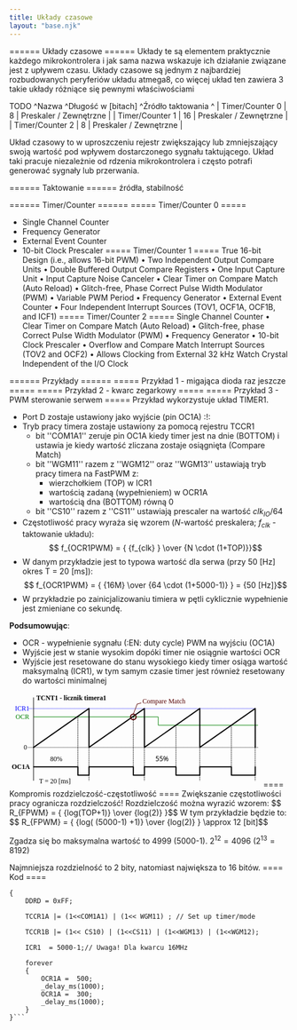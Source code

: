 ```yaml
---
title: Układy czasowe
layout: "base.njk"
---
```



====== Układy czasowe ======
Układy te są elementem praktycznie każdego mikrokontrolera i jak sama nazwa wskazuje ich działanie związane jest z upływem czasu. Układy czasowe są jednym z najbardziej rozbudowanych peryferiów układu atmega8, co więcej układ ten zawiera 3 takie układy różniące się pewnymi właściwościami

TODO
^Nazwa ^Długość w [bitach] ^Źródło taktowania ^ 
| Timer/Counter 0 | 8 | Preskaler / Zewnętrzne | 
| Timer/Counter 1 | 16 | Preskaler / Zewnętrzne | 
| Timer/Counter 2 | 8 | Preskaler / Zewnętrzne | 

Układ czasowy to w uproszczeniu rejestr zwiększający lub zmniejszający swoją wartość pod wpływem dostarczonego sygnału taktującego. Układ taki pracuje niezależnie od rdzenia mikrokontrolera i często potrafi generować sygnały lub przerwania.

====== Taktowanie ======
źródła, stabilność

====== Timer/Counter ======
===== Timer/Counter 0 =====
  * Single Channel Counter
  * Frequency Generator
  * External Event Counter
  * 10-bit Clock Prescaler
===== Timer/Counter 1 =====
True 16-bit Design (i.e., allows 16-bit PWM)
• Two Independent Output Compare Units
• Double Buffered Output Compare Registers
• One Input Capture Unit
• Input Capture Noise Canceler
• Clear Timer on Compare Match (Auto Reload)
• Glitch-free, Phase Correct Pulse Width Modulator (PWM)
• Variable PWM Period
• Frequency Generator
• External Event Counter
• Four Independent Interrupt Sources (TOV1, OCF1A, OCF1B, and ICF1)
===== Timer/Counter 2 =====
Single Channel Counter
• Clear Timer on Compare Match (Auto Reload)
• Glitch-free, phase Correct Pulse Width Modulator (PWM)
• Frequency Generator
• 10-bit Clock Prescaler
• Overflow and Compare Match Interrupt Sources (TOV2 and OCF2)
• Allows Clocking from External 32 kHz Watch Crystal Independent of the I/O Clock

====== Przykłady ======
===== Przykład 1 - migająca dioda raz jeszcze =====
===== Przykład 2 - kwarc zegarkowy =====
===== Przykład 3 - PWM sterowanie serwem =====
Przykład wykorzystuje układ TIMER1. 
  * Port D zostaje ustawiony jako wyjście (pin OC1A) :!:
  * Tryb pracy timera zostaje ustawiony za pomocą rejestru TCCR1
    * bit ''COM1A1'' zeruje pin OC1A kiedy timer jest na dnie (BOTTOM) i ustawia je kiedy wartość zliczana zostaje osiągnięta (Compare Match)
    * bit ''WGM11'' razem z ''WGM12'' oraz ''WGM13'' ustawiają tryb pracy timera na FastPWM z:
      * wierzchołkiem (TOP) w ICR1
      * wartością zadaną (wypełnieniem) w OCR1A
      * wartością dna (BOTTOM) równą 0
    * bit ''CS10'' razem z ''CS11'' ustawiają prescaler na wartość $clk_{IO} /64$
  * Częstotliwość pracy wyraża się wzorem ($N$-wartość preskalera; $f_{clk}$ - taktowanie układu):
$$ f_{OCR1PWM} = { {f_{clk} } \over {N \cdot (1+TOP)}}$$ 
  * W danym przykładzie jest to typowa wartość dla serwa (przy 50 [Hz] okres T = 20 [ms]):
$$ f_{OCR1PWM} = { {16M} \over {64 \cdot (1+5000-1)} } = {50 [Hz]}$$ 
  * W przykładzie po zainicjalizowaniu timiera w pętli cyklicznie wypełnienie jest zmieniane co sekundę.

**Podsumowując**:
  * OCR - wypełnienie sygnału (:EN: duty cycle) PWM na wyjściu (OC1A)
  * Wyjście jest w stanie wysokim dopóki timer nie osiągnie wartości OCR
  * Wyjście jest resetowane do stanu wysokiego kiedy timer osiąga wartość maksymalną (ICR1), w tym samym czasie timer jest również resetowany do wartości minimalnej

<svgimage>
<?xml version="1.0" encoding="UTF-8" standalone="no"?> <!-- Created with Inkscape (http://www.inkscape.org/) --> <svg xmlns:dc="http://purl.org/dc/elements/1.1/" xmlns:cc="http://creativecommons.org/ns#" xmlns:rdf="http://www.w3.org/1999/02/22-rdf-syntax-ns#" xmlns:svg="http://www.w3.org/2000/svg" xmlns="http://www.w3.org/2000/svg" version="1.1" width="454.26819" height="170.03125" id="svg10050"> <defs id="defs10052" /> <metadata id="metadata10055"> <rdf:RDF> <cc:Work rdf:about=""> <dc:format>image/svg+xml</dc:format> <dc:type rdf:resource="http://purl.org/dc/dcmitype/StillImage" /> <dc:title></dc:title> </cc:Work> </rdf:RDF> </metadata> <g transform="translate(-56.231827,-84.205933)" id="layer1"> <path d="m 500,112.36218 -410,0" id="path10068" style="fill:none;stroke:#0000ff;stroke-width:1;stroke-linecap:butt;stroke-linejoin:miter;stroke-miterlimit:4;stroke-opacity:1;stroke-dasharray:1, 1;stroke-dashoffset:0" /> <path d="M 100,242.36218 100,92.362183" id="path10070" style="fill:none;stroke:#000000;stroke-width:1px;stroke-linecap:butt;stroke-linejoin:miter;stroke-opacity:1" /> <path d="m 505,182.36218 -415,0" id="path10581" style="fill:none;stroke:#000000;stroke-width:1;stroke-linecap:butt;stroke-linejoin:miter;stroke-miterlimit:4;stroke-opacity:1;stroke-dasharray:1, 1;stroke-dashoffset:0" /> <path d="m 100,127.36218 225,0 0,15 180,0" id="path10583" style="fill:none;stroke:#008000;stroke-width:1px;stroke-linecap:butt;stroke-linejoin:miter;stroke-opacity:1" /> <path d="m 180,127.36218 0,105" id="path10585" style="fill:none;stroke:#000000;stroke-width:1;stroke-linecap:butt;stroke-linejoin:miter;stroke-miterlimit:4;stroke-opacity:1;stroke-dasharray:2, 1;stroke-dashoffset:0" /> <path d="m 200,127.36218 0,115" id="path10587" style="fill:none;stroke:#000000;stroke-width:1;stroke-linecap:butt;stroke-linejoin:miter;stroke-miterlimit:4;stroke-opacity:1;stroke-dasharray:2, 1;stroke-dashoffset:0" /> <path d="m 280,127.36218 0,105" id="path10589" style="fill:none;stroke:#000000;stroke-width:1;stroke-linecap:butt;stroke-linejoin:miter;stroke-miterlimit:4;stroke-opacity:1;stroke-dasharray:2, 1;stroke-dashoffset:0" /> <path d="m 300,127.36218 0,115" id="path10591" style="fill:none;stroke:#000000;stroke-width:1;stroke-linecap:butt;stroke-linejoin:miter;stroke-miterlimit:4;stroke-opacity:1;stroke-dasharray:2, 1;stroke-dashoffset:0" /> <path d="m 357,142.36218 0,90" id="path10593" style="fill:none;stroke:#000000;stroke-width:1;stroke-linecap:butt;stroke-linejoin:miter;stroke-miterlimit:4;stroke-opacity:1;stroke-dasharray:2, 1;stroke-dashoffset:0" /> <path d="m 400,142.36218 0,100" id="path10595" style="fill:none;stroke:#000000;stroke-width:1;stroke-linecap:butt;stroke-linejoin:miter;stroke-miterlimit:4;stroke-opacity:1;stroke-dasharray:2, 1;stroke-dashoffset:0" /> <path d="m 457,142.36218 0,90" id="path10597" style="fill:none;stroke:#000000;stroke-width:1;stroke-linecap:butt;stroke-linejoin:miter;stroke-miterlimit:4;stroke-opacity:1;stroke-dasharray:2, 1;stroke-dashoffset:0" /> <path d="m 500,142.36218 0,100" id="path10599" style="fill:none;stroke:#000000;stroke-width:1;stroke-linecap:butt;stroke-linejoin:miter;stroke-miterlimit:4;stroke-opacity:1;stroke-dasharray:2, 1;stroke-dashoffset:0" /> <text x="67.530655" y="131.09949" id="text10601" xml:space="preserve" style="font-size:12px;font-style:normal;font-weight:normal;line-height:125%;letter-spacing:0px;word-spacing:0px;fill:#000000;fill-opacity:1;stroke:none;font-family:Sans"><tspan x="67.530655" y="131.09949" id="tspan10603" style="font-style:normal;font-variant:normal;font-weight:normal;font-stretch:normal;fill:#008000;font-family:Calibri;-inkscape-font-specification:Calibri">OCR</tspan></text> <text x="66.569717" y="116.09949" id="text10605" xml:space="preserve" style="font-size:12px;font-style:normal;font-weight:normal;line-height:125%;letter-spacing:0px;word-spacing:0px;fill:#0000ff;fill-opacity:1;stroke:none;font-family:Sans"><tspan x="66.569717" y="116.09949" id="tspan10607" style="font-style:normal;font-variant:normal;font-weight:normal;font-stretch:normal;font-family:Calibri;-inkscape-font-specification:Calibri">ICR1</tspan></text> <text x="82.272842" y="186.09949" id="text10609" xml:space="preserve" style="font-size:12px;font-style:normal;font-weight:normal;line-height:125%;letter-spacing:0px;word-spacing:0px;fill:#000000;fill-opacity:1;stroke:none;font-family:Sans"><tspan x="82.272842" y="186.09949" id="tspan10611" style="font-style:normal;font-variant:normal;font-weight:normal;font-stretch:normal;font-family:Calibri;-inkscape-font-specification:Calibri">0</tspan></text> <path d="m 400,182.36218 100,-70 0,70 m -200,0 100,-70 0,70 m -200,0 100,-70 0,70 m -200,0 100,-70 0,70" id="path10066" style="fill:none;stroke:#000000;stroke-width:2;stroke-linecap:round;stroke-linejoin:round;stroke-miterlimit:4;stroke-opacity:1;stroke-dasharray:none" /> <text x="105" y="97.362183" id="text10613" xml:space="preserve" style="font-size:12px;font-style:normal;font-weight:normal;line-height:125%;letter-spacing:0px;word-spacing:0px;fill:#000000;fill-opacity:1;stroke:none;font-family:Sans"><tspan x="105" y="97.362183" id="tspan10615" style="font-style:normal;font-variant:normal;font-weight:bold;font-stretch:normal;font-family:Calibri;-inkscape-font-specification:Calibri Bold">TCNT1 - licznik timera1</tspan></text> <path d="m 100,217.36218 80,0 m 0,0 0,15 20,0 0,-15" id="path10619" style="fill:none;stroke:#000000;stroke-width:2;stroke-linecap:round;stroke-linejoin:round;stroke-miterlimit:4;stroke-opacity:1;stroke-dasharray:none" /> <path d="m 200,217.36218 80,0 m 0,0 0,15 20,0 0,-15" id="path10622" style="fill:none;stroke:#000000;stroke-width:2;stroke-linecap:round;stroke-linejoin:round;stroke-miterlimit:4;stroke-opacity:1;stroke-dasharray:none" /> <path d="m 300,217.36218 57.02031,0 m 0,0 0,15 42.97969,0 0,-15" id="path10624" style="fill:none;stroke:#000000;stroke-width:2;stroke-linecap:round;stroke-linejoin:round;stroke-miterlimit:4;stroke-opacity:1;stroke-dasharray:none" /> <path d="m 400,217.36218 57.02031,0 m 0,0 0,15 42.97969,0 0,-15" id="path10626" style="fill:none;stroke:#000000;stroke-width:2;stroke-linecap:round;stroke-linejoin:round;stroke-miterlimit:4;stroke-opacity:1;stroke-dasharray:none" /> <text x="60.763077" y="221.09949" id="text10628" xml:space="preserve" style="font-size:12px;font-style:normal;font-weight:normal;line-height:125%;letter-spacing:0px;word-spacing:0px;fill:#000000;fill-opacity:1;stroke:none;font-family:Sans"><tspan x="60.763077" y="221.09949" id="tspan10630" style="font-style:normal;font-variant:normal;font-weight:bold;font-stretch:normal;font-family:Calibri;-inkscape-font-specification:Calibri Bold">OC1A</tspan></text> <text x="110" y="247.36218" id="text10632" xml:space="preserve" style="font-size:12px;font-style:normal;font-weight:normal;line-height:125%;letter-spacing:0px;word-spacing:0px;fill:#000000;fill-opacity:1;stroke:none;font-family:Sans"><tspan x="110" y="247.36218" id="tspan10634" style="font-style:normal;font-variant:normal;font-weight:normal;font-stretch:normal;font-family:Calibri;-inkscape-font-specification:Calibri">T = 20 [ms]</tspan></text> <text x="130" y="207.36218" id="text10640" xml:space="preserve" style="font-size:12px;font-style:normal;font-weight:normal;line-height:125%;letter-spacing:0px;word-spacing:0px;fill:#000000;fill-opacity:1;stroke:none;font-family:Sans"><tspan x="130" y="207.36218" id="tspan10642" style="font-style:normal;font-variant:normal;font-weight:normal;font-stretch:normal;font-family:Calibri;-inkscape-font-specification:Calibri">80%</tspan></text> <text x="320" y="207.36218" id="text10646" xml:space="preserve" style="font-size:12px;font-style:normal;font-weight:normal;line-height:125%;letter-spacing:0px;word-spacing:0px;fill:#000000;fill-opacity:1;stroke:none;font-family:Sans"><tspan x="320" y="207.36218" id="tspan10648">55%</tspan></text> <path d="m 185,127.36218 a 5,5 0 1 1 -10,0 5,5 0 1 1 10,0 z" transform="translate(100,0)" id="path10656" style="fill:none;stroke:#550000;stroke-width:2;stroke-linecap:round;stroke-linejoin:round;stroke-miterlimit:4;stroke-opacity:1;stroke-dasharray:none;stroke-dashoffset:0" /> <text x="296.42856" y="102.71932" id="text10658" xml:space="preserve" style="font-size:12px;font-style:normal;font-weight:normal;line-height:125%;letter-spacing:0px;word-spacing:0px;fill:#550000;fill-opacity:1;stroke:none;font-family:Sans"><tspan x="296.42856" y="102.71932" id="tspan10660" style="font-style:normal;font-variant:normal;font-weight:normal;font-stretch:normal;font-family:Calibri;-inkscape-font-specification:Calibri">Compare Match</tspan></text> <path d="m 287,104.36218 7,-2 m -14,20 7,-18" id="path10672" style="fill:none;stroke:#550000;stroke-width:1px;stroke-linecap:round;stroke-linejoin:round;stroke-opacity:1" /> </g> </svg>
</svgimage>
==== Kompromis rozdzielczość-częstotliwość ====
Zwiększanie częstotliwości pracy ogranicza rozdzielczość!
Rozdzielczość można wyrazić wzorem: $$ R_{FPWM} = { {log(TOP+1)} \over {log(2)} }$$
W tym przykładzie będzie to:
 $$ R_{FPWM} = { {log( (5000-1) +1)} \over {log(2)} } \approx 12 [bit]$$

Zgadza się bo maksymalna wartość to 4999 (5000-1). $2^{12} = 4096$ ($2^{13} = 8192$)

Najmniejsza rozdzielność to 2 bity, natomiast największa to 16 bitów.
==== Kod ====
```int main()
{
	DDRD = 0xFF;

	TCCR1A |= (1<<COM1A1) | (1<< WGM11) ; // Set up timer/mode

	TCCR1B |= (1<< CS10) | (1<<CS11) | (1<<WGM13) | (1<<WGM12);

	ICR1  = 5000-1;// Uwaga! Dla kwarcu 16MHz

	forever
	{
		OCR1A =  500;
		_delay_ms(1000);
		OCR1A =  300;
		_delay_ms(1000);
	}
}```
